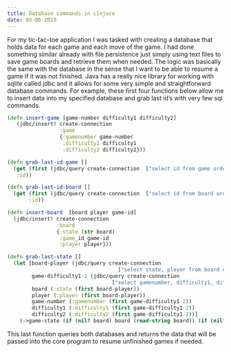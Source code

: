 ```yaml
---
title: Database commands in clojure
date: 09-06-2023
---
```


For my tic-tac-toe application I was tasked with creating a database that holds data for each game and each move of the game. I had done something similar already with file persistence just simply using text files to save game boards and retrieve them when needed. The logic was basically the same with the database in the sense that I want to be able to resume a game if it was not finished. Java has a really nice library for working with sqlite called jdbc and it allows for some very simple and straightforward database commands. For example, these first four functions below allow me to insert data into my specified database and grab last id’s with very few sql commands.

```clojure
(defn insert-game [game-number difficulty1 difficulty2]
   (jdbc/insert! create-connection
                 :game
                 {:gamenumber game-number
                  :difficulty1 difficulty1
                  :difficulty2 difficulty2}))

(defn grab-last-id-game []
  (get (first (jdbc/query create-connection  ["select id from game order by id desc limit 1"]))
   :id))

(defn grab-last-id-board []
  (get (first (jdbc/query create-connection  ["select id from board order by id desc limit 1"]))
       :id))

(defn insert-board  [board player game-id]
  (jdbc/insert! create-connection
                :board
                {:state (str board)
                 :game_id game-id
                 :player player}))

(defn grab-last-state []
  (let [board-player (jdbc/query create-connection
                                    ["select state, player from board order by id DESC limit 1"])
        game-difficulty1-2 (jdbc/query create-connection
                                  ["select gamenumber, difficulty1, difficulty2 from game order by gamenumber desc limit 1"])
        board (:state (first board-player))
        player (:player (first board-player))
        game-number (:gamenumber (first game-difficulty1-2))
        difficulty1 (:difficulty1 (first game-difficulty1-2))
        difficulty2 (:difficulty2 (first game-difficulty1-2))]
    (->game-state (if (nil? board) board (read-string board)) (if (nil? player) player (read-string player)) game-number difficulty1 difficulty2)))
```


This last function queries both databases and returns the data that will be passed into the core program to resume unfinished games if needed.

